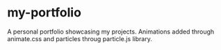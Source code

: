 # my-portfolio

A personal portfolio showcasing my projects. Animations added through animate.css and particles throug particle.js library.
